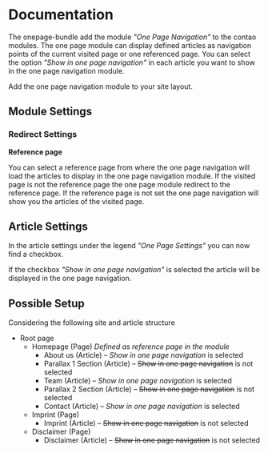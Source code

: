 # Documentation

The onepage-bundle add the module  *"One Page Navigation"* to the contao modules. The one page module can display defined articles as navigation points of the current visited page or one referenced page. You can select the option *"Show in one page navigation"* in each article you want to show in the one page navigation module.

Add the one page navigation module to your site layout.

## Module Settings

### Redirect Settings

**Reference page**

You can select a reference page from where the one page navigation will load the articles to display in the one page navigation module. If the visited page is not the reference page the one page module redirect to the reference page. If the reference page is not set the one page navigation will show you the articles of the visited page.

## Article Settings

In the article settings under the legend *"One Page Settings"* you can now find a checkbox.

If the checkbox *"Show in one page navigation"* is selected the article will be displayed in the one page navigation.

## Possible Setup

Considering the following site and article structure

- Root page
    - Homepage (Page) *Defined as reference page in the module*
        - About us (Article) – *Show in one page navigation* is selected
        - Parallax 1 Section (Article) – ~~Show in one page navigation~~ is not selected
        - Team (Article) – *Show in one page navigation* is selected
        - Parallax 2 Section (Article) – ~~Show in one page navigation~~ is not selected
        - Contact (Article) – *Show in one page navigation* is selected
    - Imprint (Page)
        - Imprint (Article) – ~~Show in one page navigation~~ is not selected
    - Disclaimer (Page)
        - Disclaimer (Article) – ~~Show in one page navigation~~ is not selected
